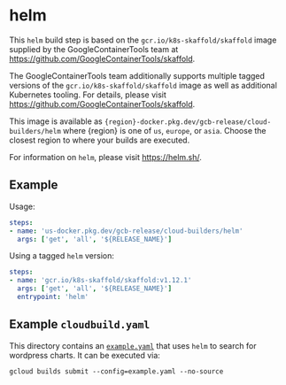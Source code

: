 # helm

This `helm` build step is based on the `gcr.io/k8s-skaffold/skaffold` image
supplied by the GoogleContainerTools team at
https://github.com/GoogleContainerTools/skaffold.

The GoogleContainerTools team additionally supports multiple tagged versions of
the `gcr.io/k8s-skaffold/skaffold` image as well as additional Kubernetes
tooling. For details, please visit
https://github.com/GoogleContainerTools/skaffold.

This image is available as
`{region}-docker.pkg.dev/gcb-release/cloud-builders/helm` where {region} is
one of `us`, `europe`, or `asia`. Choose the closest region to where your builds
are executed.

For information on `helm`, please visit https://helm.sh/.

## Example

Usage:

```yaml
steps:
- name: 'us-docker.pkg.dev/gcb-release/cloud-builders/helm'
  args: ['get', 'all', '${RELEASE_NAME}']
```

Using a tagged `helm` version:
```yaml
steps:
- name: 'gcr.io/k8s-skaffold/skaffold:v1.12.1'
  args: ['get', 'all', '${RELEASE_NAME}']
  entrypoint: 'helm'
```

## Example `cloudbuild.yaml`

This directory contains an
[`example.yaml`](example.yaml) that uses `helm` to search for wordpress charts.
It can be executed via:
```
gcloud builds submit --config=example.yaml --no-source
```
